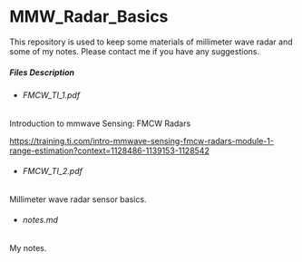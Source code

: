 # MMW_Radar_Basics
This repository is used to keep some materials of  millimeter wave radar  and some of my notes. Please contact me if you have any suggestions.

##### Files Description

- ###### FMCW_TI_1.pdf

Introduction to mmwave Sensing: FMCW Radars

https://training.ti.com/intro-mmwave-sensing-fmcw-radars-module-1-range-estimation?context=1128486-1139153-1128542

- ###### FMCW_TI_2.pdf

Millimeter wave radar sensor basics.

- ###### notes.md

My notes.
